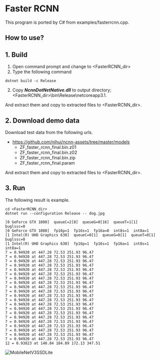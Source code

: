 ﻿# Faster RCNN
  
This program is ported by C# from examples/fasterrcnn.cpp. 
 
## How to use? 
 
## 1. Build 
 
1. Open command prompt and change to &lt;FasterRCNN_dir&gt; 
1. Type the following command 
```` 
dotnet build -c Release 
```` 
2. Copy ***NcnnDotNetNative.dll*** to output directory; &lt;FasterRCNN_dir&gt;\bin\Release\netcoreapp3.1. 
 
And extract them and copy to extracted files to &lt;FasterRCNN_dir&gt;. 

## 2. Download demo data

Download test data from the following urls.

- https://github.com/nihui/ncnn-assets/tree/master/models
  - ZF_faster_rcnn_final.bin.z01
  - ZF_faster_rcnn_final.bin.z02
  - ZF_faster_rcnn_final.bin.zip
  - ZF_faster_rcnn_final.param

And extract them and copy to extracted files to &lt;FasterRCNN_dir&gt;.
 
## 3. Run 
 
The following result is example. 
 
```` 
cd <FasterRCNN_dir> 
dotnet run --configuration Release -- dog.jpg

[0 GeForce GTX 1080]  queueC=2[8]  queueG=0[16]  queueT=1[1]  buglssc=0
[0 GeForce GTX 1080]  fp16p=1  fp16s=1  fp16a=0  int8s=1  int8a=1
[1 Intel(R) UHD Graphics 630]  queueC=0[1]  queueG=0[1]  queueT=0[1]  buglssc=0
[1 Intel(R) UHD Graphics 630]  fp16p=1  fp16s=1  fp16a=1  int8s=1  int8a=1
7 = 0.94920 at 447.28 72.53 251.93 96.47
7 = 0.94920 at 447.28 72.53 251.93 96.47
7 = 0.94920 at 447.28 72.53 251.93 96.47
7 = 0.94920 at 447.28 72.53 251.93 96.47
7 = 0.94920 at 447.28 72.53 251.93 96.47
7 = 0.94920 at 447.28 72.53 251.93 96.47
7 = 0.94920 at 447.28 72.53 251.93 96.47
7 = 0.94920 at 447.28 72.53 251.93 96.47
7 = 0.94920 at 447.28 72.53 251.93 96.47
7 = 0.94920 at 447.28 72.53 251.93 96.47
7 = 0.94920 at 447.28 72.53 251.93 96.47
7 = 0.94920 at 447.28 72.53 251.93 96.47
7 = 0.94920 at 447.28 72.53 251.93 96.47
7 = 0.94920 at 447.28 72.53 251.93 96.47
7 = 0.94920 at 447.28 72.53 251.93 96.47
7 = 0.94920 at 447.28 72.53 251.93 96.47
7 = 0.94920 at 447.28 72.53 251.93 96.47
7 = 0.94920 at 447.28 72.53 251.93 96.47
7 = 0.94920 at 447.28 72.53 251.93 96.47
7 = 0.94920 at 447.28 72.53 251.93 96.47
7 = 0.94920 at 447.28 72.53 251.93 96.47
12 = 0.93823 at 140.84 184.89 172.13 347.51
````

![MobileNetV3SSDLite](images/image.png "MobileNetV3SSDLite")
